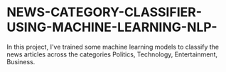 # NEWS-CATEGORY-CLASSIFIER-USING-MACHINE-LEARNING-NLP-
In this project, I've trained some machine learning models to classify the news articles across the categories Politics, Technology, Entertainment, Business.
